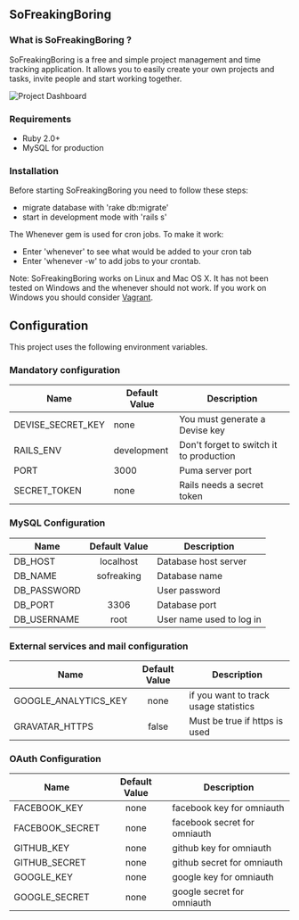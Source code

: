 ## SoFreakingBoring

### What is SoFreakingBoring ?

SoFreakingBoring is a free and simple project management and time tracking application. It allows you to easily create your own projects and tasks, invite people and start working together.

![Project Dashboard](https://cloud.githubusercontent.com/assets/7987747/4908740/147eacae-646d-11e4-9971-9ebe095588fe.png)

### Requirements

* Ruby 2.0+
* MySQL for production

### Installation

Before starting SoFreakingBoring you need to follow these steps:

* migrate database with 'rake db:migrate'
* start in development mode with 'rails s'

The Whenever gem is used for cron jobs. To make it work:
* Enter 'whenever' to see what would be added to your cron tab
* Enter 'whenever -w' to add jobs to your crontab.


Note: SoFreakingBoring works on Linux and Mac OS X. It has not been tested on Windows and the whenever should not work. If you work on Windows you should consider [Vagrant](https://www.vagrantup.com/).

## Configuration

This project uses the following environment variables.

### Mandatory configuration

| Name  | Default Value | Description  |
| ----- | ------------- | ------------ |
| DEVISE_SECRET_KEY | none | You must generate a Devise key
| RAILS_ENV | development | Don't forget to switch it to production |
| PORT | 3000 | Puma server port |
| SECRET_TOKEN | none | Rails needs a secret token |


### MySQL Configuration

| Name    | Default Value | Description  |
| --------|:---------:| -----|
| DB_HOST | localhost | Database host server |
| DB_NAME | sofreaking | Database name |
| DB_PASSWORD | &nbsp; | User password |
| DB_PORT | 3306 | Database port |
| DB_USERNAME | root | User name used to log in |

### External services and mail configuration

| Name    | Default Value | Description  |
| --------|:---------:| -----|
| GOOGLE_ANALYTICS_KEY | none | if you want to track usage statistics |
| GRAVATAR_HTTPS | false | Must be true if https is used |

### OAuth Configuration

| Name    | Default Value | Description  |
| --------|:---------:| -----|
| FACEBOOK_KEY | none | facebook key for omniauth |
| FACEBOOK_SECRET | none | facebook secret for omniauth |
| GITHUB_KEY | none | github key for omniauth |
| GITHUB_SECRET | none | github secret for omniauth |
| GOOGLE_KEY | none | google key for omniauth |
| GOOGLE_SECRET | none | google secret for omniauth |
